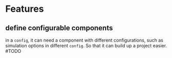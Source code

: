 # Features

## define configurable components
in a `config`, it can need a component with different configurations, such as simulation options in different `config`. So that it can build up a project easier.
#TODO 
